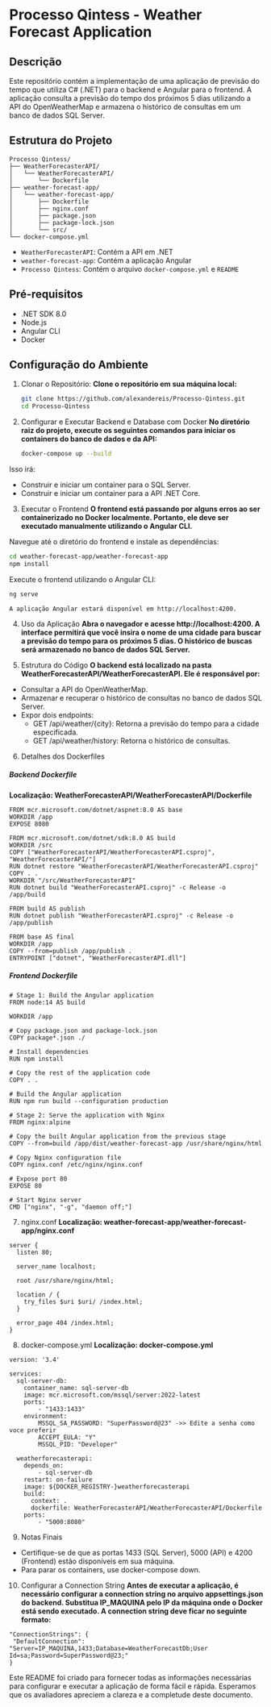 # Processo Qintess - Weather Forecast Application

## Descrição

Este repositório contém a implementação de uma aplicação de previsão do tempo que utiliza C# (.NET) para o backend e Angular para o frontend. A aplicação consulta a previsão do tempo dos próximos 5 dias utilizando a API do OpenWeatherMap e armazena o histórico de consultas em um banco de dados SQL Server.

## Estrutura do Projeto
```
Processo Qintess/
├── WeatherForecasterAPI/
│   └── WeatherForecasterAPI/
│       └── Dockerfile
├── weather-forecast-app/
│   └── weather-forecast-app/
│       ├── Dockerfile
│       ├── nginx.conf
│       ├── package.json
│       ├── package-lock.json
│       └── src/
└── docker-compose.yml
```

- `WeatherForecasterAPI`: Contém a API em .NET
- `weather-forecast-app`: Contém a aplicação Angular
- `Processo Qintess`: Contém o arquivo `docker-compose.yml` e `README`

## Pré-requisitos

- .NET SDK 8.0
- Node.js
- Angular CLI
- Docker

## Configuração do Ambiente

1. Clonar o Repositório:
**Clone o repositório em sua máquina local:**
   ```sh
   git clone https://github.com/alexandereis/Processo-Qintess.git
   cd Processo-Qintess
   ```

2. Configurar e Executar Backend e Database com Docker
**No diretório raiz do projeto, execute os seguintes comandos para iniciar os containers do banco de dados e da API:**
   ```sh
   docker-compose up --build
   ```

Isso irá:

- Construir e iniciar um container para o SQL Server.
- Construir e iniciar um container para a API .NET Core.

3. Executar o Frontend
**O frontend está passando por alguns erros ao ser containerizado no Docker localmente. Portanto, ele deve ser executado manualmente utilizando o Angular CLI.**

Navegue até o diretório do frontend e instale as dependências:
   ```sh
   cd weather-forecast-app/weather-forecast-app
   npm install
   ```

Execute o frontend utilizando o Angular CLI:
   ```sh
   ng serve
   ```

```
A aplicação Angular estará disponível em http://localhost:4200.
```

4. Uso da Aplicação
**Abra o navegador e acesse http://localhost:4200. A interface permitirá que você insira o nome de uma cidade para buscar a previsão do tempo para os próximos 5 dias. O histórico de buscas será armazenado no banco de dados SQL Server.**

5. Estrutura do Código
**O backend está localizado na pasta WeatherForecasterAPI/WeatherForecasterAPI. Ele é responsável por:**
- Consultar a API do OpenWeatherMap.
- Armazenar e recuperar o histórico de consultas no banco de dados SQL Server.
- Expor dois endpoints:
   - GET /api/weather/{city}: Retorna a previsão do tempo para a cidade especificada.
   - GET /api/weather/history: Retorna o histórico de consultas.

6. Detalhes dos Dockerfiles
##### Backend Dockerfile
**Localização: WeatherForecasterAPI/WeatherForecasterAPI/Dockerfile**
   ``` 
   FROM mcr.microsoft.com/dotnet/aspnet:8.0 AS base
   WORKDIR /app
   EXPOSE 8080

   FROM mcr.microsoft.com/dotnet/sdk:8.0 AS build
   WORKDIR /src
   COPY ["WeatherForecasterAPI/WeatherForecasterAPI.csproj", "WeatherForecasterAPI/"]
   RUN dotnet restore "WeatherForecasterAPI/WeatherForecasterAPI.csproj"
   COPY . .
   WORKDIR "/src/WeatherForecasterAPI"
   RUN dotnet build "WeatherForecasterAPI.csproj" -c Release -o /app/build

   FROM build AS publish
   RUN dotnet publish "WeatherForecasterAPI.csproj" -c Release -o /app/publish

   FROM base AS final
   WORKDIR /app
   COPY --from=publish /app/publish .
   ENTRYPOINT ["dotnet", "WeatherForecasterAPI.dll"]
   ```

##### Frontend Dockerfile
   ```
   # Stage 1: Build the Angular application
FROM node:14 AS build

WORKDIR /app

# Copy package.json and package-lock.json
COPY package*.json ./

# Install dependencies
RUN npm install

# Copy the rest of the application code
COPY . .

# Build the Angular application
RUN npm run build --configuration production

# Stage 2: Serve the application with Nginx
FROM nginx:alpine

# Copy the built Angular application from the previous stage
COPY --from=build /app/dist/weather-forecast-app /usr/share/nginx/html

# Copy Nginx configuration file
COPY nginx.conf /etc/nginx/nginx.conf

# Expose port 80
EXPOSE 80

# Start Nginx server
CMD ["nginx", "-g", "daemon off;"]
```

7. nginx.conf
**Localização: weather-forecast-app/weather-forecast-app/nginx.conf**
```
server {
  listen 80;

  server_name localhost;

  root /usr/share/nginx/html;

  location / {
    try_files $uri $uri/ /index.html;
  }

  error_page 404 /index.html;
}

```

8. docker-compose.yml
**Localização: docker-compose.yml**
```
version: '3.4'

services:
  sql-server-db:
    container_name: sql-server-db
    image: mcr.microsoft.com/mssql/server:2022-latest
    ports:
        - "1433:1433"
    environment:
        MSSQL_SA_PASSWORD: "SuperPassword@23" ->> Edite a senha como voce preferir
        ACCEPT_EULA: "Y"
        MSSQL_PID: "Developer"

  weatherforecasterapi:
    depends_on:
        - sql-server-db
    restart: on-failure
    image: ${DOCKER_REGISTRY-}weatherforecasterapi
    build:
      context: .
      dockerfile: WeatherForecasterAPI/WeatherForecasterAPI/Dockerfile
    ports:
        - "5000:8080"
```

9. Notas Finais
- Certifique-se de que as portas 1433 (SQL Server), 5000 (API) e 4200 (Frontend) estão disponíveis em sua máquina.
- Para parar os containers, use docker-compose down.

10. Configurar a Connection String
    **Antes de executar a aplicação, é necessário configurar a connection string no arquivo appsettings.json do backend. Substitua IP_MAQUINA pelo IP da máquina onde o Docker está sendo executado. A connection string deve ficar no seguinte formato:**
 ```
"ConnectionStrings": {
  "DefaultConnection": "Server=IP_MAQUINA,1433;Database=WeatherForecastDb;User Id=sa;Password=SuperPassword@23;"
}
```

Este README foi criado para fornecer todas as informações necessárias para configurar e executar a aplicação de forma fácil e rápida. Esperamos que os avaliadores apreciem a clareza e a completude deste documento.
